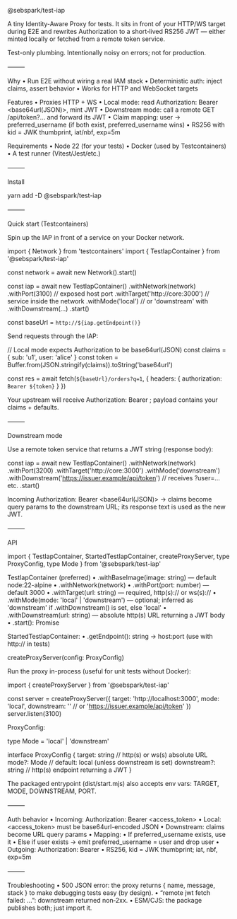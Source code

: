 @sebspark/test-iap

A tiny Identity-Aware Proxy for tests. It sits in front of your HTTP/WS target during E2E and rewrites Authorization to a short‑lived RS256 JWT — either minted locally or fetched from a remote token service.

Test-only plumbing. Intentionally noisy on errors; not for production.

⸻

Why
	•	Run E2E without wiring a real IAM stack
	•	Deterministic auth: inject claims, assert behavior
	•	Works for HTTP and WebSocket targets

Features
	•	Proxies HTTP + WS
	•	Local mode: read Authorization: Bearer <base64url(JSON)>, mint JWT
	•	Downstream mode: call a remote GET /api/token?… and forward its JWT
	•	Claim mapping: user → preferred_username (if both exist, preferred_username wins)
	•	RS256 with kid = JWK thumbprint, iat/nbf, exp=5m

Requirements
	•	Node 22 (for your tests)
	•	Docker (used by Testcontainers)
	•	A test runner (Vitest/Jest/etc.)

⸻

Install

yarn add -D @sebspark/test-iap


⸻

Quick start (Testcontainers)

Spin up the IAP in front of a service on your Docker network.

import { Network } from 'testcontainers'
import { TestIapContainer } from '@sebspark/test-iap'

const network = await new Network().start()

const iap = await new TestIapContainer()
  .withNetwork(network)
  .withPort(3100)                  // exposed host port
  .withTarget('http://core:3000')  // service inside the network
  .withMode('local')               // or 'downstream' with .withDownstream(...)
  .start()

const baseUrl = `http://${iap.getEndpoint()}`

Send requests through the IAP:

// Local mode expects Authorization to be base64url(JSON)
const claims = { sub: 'u1', user: 'alice' }
const token = Buffer.from(JSON.stringify(claims)).toString('base64url')

const res = await fetch(`${baseUrl}/orders?q=1`, {
  headers: { authorization: `Bearer ${token}` }
})

Your upstream will receive Authorization: Bearer <RS256-JWT>; payload contains your claims + defaults.

⸻

Downstream mode

Use a remote token service that returns a JWT string (response body):

const iap = await new TestIapContainer()
  .withNetwork(network)
  .withPort(3200)
  .withTarget('http://core:3000')
  .withMode('downstream')
  .withDownstream('https://issuer.example/api/token') // receives ?user=... etc.
  .start()

Incoming Authorization: Bearer <base64url(JSON)> → claims become query params to the downstream URL; its response text is used as the new JWT.

⸻

API

import {
  TestIapContainer,
  StartedTestIapContainer,
  createProxyServer,
  type ProxyConfig,
  type Mode
} from '@sebspark/test-iap'

TestIapContainer (preferred)
	•	.withBaseImage(image: string) — default node:22-alpine
	•	.withNetwork(network)
	•	.withPort(port: number) — default 3000
	•	.withTarget(url: string) — required, http(s):// or ws(s)://
	•	.withMode(mode: 'local' | 'downstream') — optional; inferred as 'downstream' if .withDownstream() is set, else 'local'
	•	.withDownstream(url: string) — absolute http(s) URL returning a JWT body
	•	.start(): Promise<StartedTestIapContainer>

StartedTestIapContainer:
	•	.getEndpoint(): string → host:port (use with http:// in tests)

createProxyServer(config: ProxyConfig)

Run the proxy in-process (useful for unit tests without Docker):

import { createProxyServer } from '@sebspark/test-iap'

const server = createProxyServer({
  target: 'http://localhost:3000',
  mode: 'local',
  downstream: ''  // or 'https://issuer.example/api/token'
})
server.listen(3100)

ProxyConfig:

type Mode = 'local' | 'downstream'

interface ProxyConfig {
  target: string          // http(s) or ws(s) absolute URL
  mode?: Mode             // default: local (unless downstream is set)
  downstream?: string     // http(s) endpoint returning a JWT
}

The packaged entrypoint (dist/start.mjs) also accepts env vars: TARGET, MODE, DOWNSTREAM, PORT.

⸻

Auth behavior
	•	Incoming: Authorization: Bearer <access_token>
	•	Local: <access_token> must be base64url-encoded JSON
	•	Downstream: claims become URL query params
	•	Mapping:
	•	If preferred_username exists, use it
	•	Else if user exists → emit preferred_username = user and drop user
	•	Outgoing: Authorization: Bearer <jwt>
	•	RS256, kid = JWK thumbprint; iat, nbf, exp=5m

⸻

Troubleshooting
	•	500 JSON error: the proxy returns { name, message, stack } to make debugging tests easy (by design).
	•	“remote jwt fetch failed: …”: downstream returned non‑2xx.
	•	ESM/CJS: the package publishes both; just import it.
